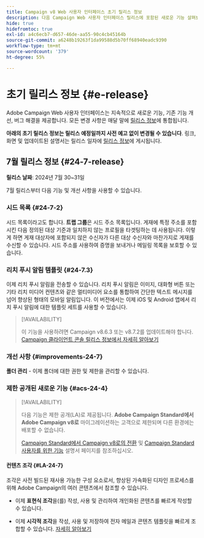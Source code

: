 ```yaml
---
title: Campaign v8 Web 사용자 인터페이스 초기 릴리스 정보
description: 다음 Campaign Web 사용자 인터페이스 릴리스에 포함된 새로운 기능 살펴보기
hide: true
hidefromtoc: true
exl-id: a4c6ecb7-d657-46de-aa55-90c4cb45164b
source-git-commit: a6248b19263f1da99588d5b70ff68940eadc9390
workflow-type: tm+mt
source-wordcount: '379'
ht-degree: 55%

---
```


# 초기 릴리스 정보 {#e-release}

Adobe Campaign Web 사용자 인터페이스는 지속적으로 새로운 기능, 기존 기능 개선, 버그 해결을 제공합니다. 모든 변경 사항은 매달 말에 [릴리스 정보](release-notes.md)에 통합됩니다.

**아래의 초기 릴리스 정보는 릴리스 예정일까지 사전 예고 없이 변경될 수 있습니다**. 링크, 화면 및 업데이트된 설명서는 릴리스 일자에 [릴리스 정보](release-notes.md)에 게시됩니다.

## 7월 릴리스 정보 {#24-7-release}

**릴리스 날짜**: 2024년 7월 30~31일

7월 릴리스부터 다음 기능 및 개선 사항을 사용할 수 있습니다.

### 시드 목록 {#24-7-2}

시드 목록이라고도 합니다. **트랩 그룹**&#x200B;은 시드 주소 목록입니다. 게재에 특정 주소를 포함시킨 다음 정의된 대상 기준과 일치하지 않는 프로필을 타겟팅하는 데 사용됩니다. 이렇게 하면 게재 대상자에 포함되지 않은 수신자가 다른 대상 수신자와 마찬가지로 게재를 수신할 수 있습니다. 시드 주소를 사용하여 증명을 보내거나 메일링 목록을 보호할 수 있습니다.

### 리치 푸시 알림 템플릿 {#24-7.3}

이제 리치 푸시 알림을 전송할 수 있습니다. 리치 푸시 알림은 이미지, 대화형 버튼 또는 기타 리치 미디어 컨텐츠와 같은 멀티미디어 요소를 통합하여 간단한 텍스트 메시지를 넘어 향상된 형태의 모바일 알림입니다. 이 버전에서는 이제 iOS 및 Android 앱에서 리치 푸시 알림에 대한 템플릿 세트를 사용할 수 있습니다.

>[!AVAILABILITY]
>
>이 기능을 사용하려면 Campaign v8.6.3 또는 v8.7.2를 업데이트해야 합니다. [Campaign 클라이언트 콘솔 릴리스 정보에서 자세히 알아보기](https://experienceleague.adobe.com/en/docs/campaign/campaign-v8/releases/release-notes)


### 개선 사항 {#improvements-24-7}

**폴더 관리** - 이제 폴더에 대한 권한 및 제한을 관리할 수 있습니다.

### 제한 공개된 새로운 기능 {#acs-24-4}

>[!AVAILABILITY]
>
>다음 기능은 제한 공개(LA)로 제공됩니다. **Adobe Campaign Standard에서 Adobe Campaign v8로** 마이그레이션하는 고객으로 제한되며 다른 환경에는 배포할 수 없습니다.
>
>[Campaign Standard에서 Campaign v8로의 전환](../rn/acs-migration.md) 및 [Campaign Standard 사용자를 위한 기능](https://experienceleague.adobe.com/docs/experience-cloud/campaign/campaign-standard-migration-home.html?lang=ko) 설명서 페이지를 참조하십시오.

#### 컨텐츠 조각 {#LA-24-7}

조각은 사전 빌드된 재사용 가능한 구성 요소로서, 향상된 가속화된 디자인 프로세스를 위해 Adobe Campaign의 여러 콘텐츠에서 참조할 수 있습니다.

* 이제 **표현식 조각**&#x200B;을(를) 작성, 사용 및 관리하여 개인화된 콘텐츠를 빠르게 작성할 수 있습니다.

* 이제 **시각적 조각**&#x200B;을 작성, 사용 및 저장하여 전자 메일과 콘텐츠 템플릿을 빠르게 조합할 수 있습니다. [자세히 알아보기](../email/fragments.md)






